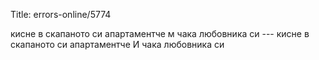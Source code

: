 Title: errors-online/5774

кисне в скапаното си апартаментче м чака любовника си --- кисне в скапаното си апартаментче И чака любовника си
